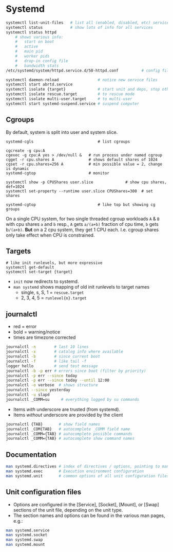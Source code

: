 # Systemd

```sh
systemctl list-unit-files   # list all (enabled, disabled, etc) services
systemctl status            # show lots of info for all services
systemctl status httpd
    # shows various info:
    #   start on boot
    #   active
    #   main pid
    #   worker pids
    #   drop-in config file
    #   bandwidth stats
/etc/systemd/system/httpd.service.d/50-httpd.conf          # config file

systemctl daemon-reload                 # notice new service files
systemctl start abrtd.service
systemctl isolate {target}              # start unit and deps, stop others
systemctl isolate rescue.target         # to rescue mode
systemctl isolate multi-user.target     # to multi-user
systemctl start systemd-suspend.service # suspend computer
```

## Cgroups
By default, system is split into user and system slice.
```
systemd-cgls                            # list cgroups

cgcreate -g cpu:A           
cgexec -g cpu:A yes > /dev/null &   # run process under named cgroup
cgget -r cpu.shares A               # shows default shares of 1024
cgset -r cpu.shares=256 A           # min possible value = 2, change is dynamic
systemd-cgtop                       # monitor

systemctl show -p CPUShares user.slice              # show cpu shares, def=1024
systemctl set-property --runtime user.slice CPUShares=300  # set shares

systemd-cgtop                           # like top but showing cg groups
```

On a single CPU system, for two single threaded cgroup workloads `A` & `B` with
cpu shares `a` and `b` resp., `A` gets `a/(a+b)` fraction of cpu time, `b` gets
b`/(a+b)`.  **But** on a 2 cpu system, they get 1 CPU each.  I.e. cgroup shares
only take effect when CPU is constrained.

## Targets
```shell
# like init runlevels, but more expressive
systemctl get-default
systemctl set-target {target}
```
- `init` now redirects to systemd.
- `man systemd` shows mapping of old init runlevels to target names
  - single, s, S, 1   = `rescue.target`
  - 2, 3, 4, 5        = `runlevel{n}.target`

## journalctl
- red = error
- bold = warning/notice
- times are timezone corrected
```sh
journalctl -n        # last 10 lines
journalctl -x        # catalog info where available
journalctl -b        # since current boot
journalctl -f        # like tail -f
logger hello         # send test message
journalctl -b -p err # errors since boot (filter by priority)
journalctl -p err --since today
journalctl -p err --since today --until 12:00
journalctl -o verbose  # shows structure
journalctl --since yesterday
journalctl -u slapd
journalctl _COMM=su     # everything logged by su commands
```

- Items *with* underscore are trusted (from systemd).
- Items *without* underscore are provided by the client

```sh
journalctl {TAB}       # show field names
journalctl _COM{TAB}   # autocomplete _COMM field name
journalctl _COMM={TAB} # autocomplete possible commands
journalctl _COMM={TAB} # autocomplete show command names
```

## Documentation
```sh
man systemd.directives # index of directives / options, pointing to man pages
man systemd.exec       # Execution environment configuration
man systemd.unit       # common options of all unit configuration files
```

## Unit configuration files

- Options are configured in the [Service], [Socket], [Mount], or [Swap]
sections of the unit file, depending on the unit type.
- The section names
and options can be found in the various man pages, e.g.:

```sh
man systemd.service
man systemd.socket
man systemd.swap
man systemd.mount
```
